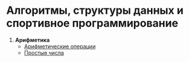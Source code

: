 # Алгоритмы, структуры данных и спортивное программирование

1. **Арифметика**
   - [Арифметические операции](./arithmetic/arithmetic.md)
   - [Простые числа](./arithmetic/primes.md)
